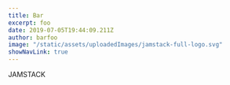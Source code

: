 ```yaml
---
title: Bar
excerpt: foo
date: 2019-07-05T19:44:09.211Z
author: barfoo
image: "/static/assets/uploadedImages/jamstack-full-logo.svg"
showNavLink: true
---
```

JAMSTACK
